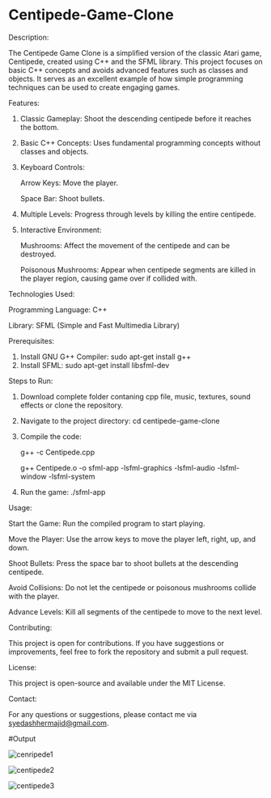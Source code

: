 # Centipede-Game-Clone
Description:


The Centipede Game Clone is a simplified version of the classic Atari game, Centipede, created using C++ and the SFML library. This project focuses on basic C++ concepts and avoids advanced features such as classes and objects. It serves as an excellent example of how simple programming techniques can be used to create engaging games.

Features:

1. Classic Gameplay: Shoot the descending centipede before it reaches the bottom.
2. Basic C++ Concepts: Uses fundamental programming concepts without classes and objects.
3. Keyboard Controls:
   
     Arrow Keys: Move the player.
   
     Space Bar: Shoot bullets.

5. Multiple Levels: Progress through levels by killing the entire centipede.
6. Interactive Environment:
   
     Mushrooms: Affect the movement of the centipede and can be destroyed.

     Poisonous Mushrooms: Appear when centipede segments are killed in the player region, causing game over if collided with.

Technologies Used:

 Programming Language: C++

 Library: SFML (Simple and Fast Multimedia Library)

Prerequisites:

1. Install GNU G++ Compiler: sudo apt-get install g++
2. Install SFML: sudo apt-get install libsfml-dev

Steps to Run:

1. Download complete folder contaning cpp file, music, textures, sound effects or clone the repository.
2. Navigate to the project directory: cd centipede-game-clone
3. Compile the code:
   
     g++ -c Centipede.cpp

     g++ Centipede.o -o sfml-app -lsfml-graphics -lsfml-audio -lsfml-window -lsfml-system

4. Run the game:
./sfml-app

Usage:

Start the Game: Run the compiled program to start playing.

Move the Player: Use the arrow keys to move the player left, right, up, and down.

Shoot Bullets: Press the space bar to shoot bullets at the descending centipede.

Avoid Collisions: Do not let the centipede or poisonous mushrooms collide with the player.

Advance Levels: Kill all segments of the centipede to move to the next level.

Contributing:

This project is open for contributions. If you have suggestions or improvements, feel free to fork the repository and submit a pull request.

License:

This project is open-source and available under the MIT License.

Contact:

For any questions or suggestions, please contact me via syedashhermajid@gmail.com.

#Output

![cenripede1](https://github.com/SyedAshher123/Centipede-Game-Clone/assets/138996207/517fd019-b9c0-41bc-bdff-0b51b266f89e)


![centipede2](https://github.com/SyedAshher123/Centipede-Game-Clone/assets/138996207/8a7a1218-e5f0-4ec6-bf8d-503fad84712d)

![centipede3](https://github.com/SyedAshher123/Centipede-Game-Clone/assets/138996207/af5f67b2-bddd-4948-9953-ee92d7e42043)




